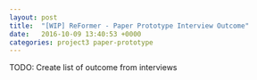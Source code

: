 ```yaml
---
layout: post
title:  "[WIP] ReFormer - Paper Prototype Interview Outcome"
date:   2016-10-09 13:40:53 +0000
categories: project3 paper-prototype
---
```

TODO: Create list of outcome from interviews
